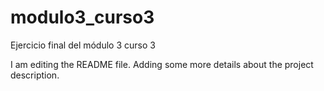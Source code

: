 # modulo3_curso3
Ejercicio final del módulo 3 curso 3

I am editing the README file. Adding some more details about the project description.
